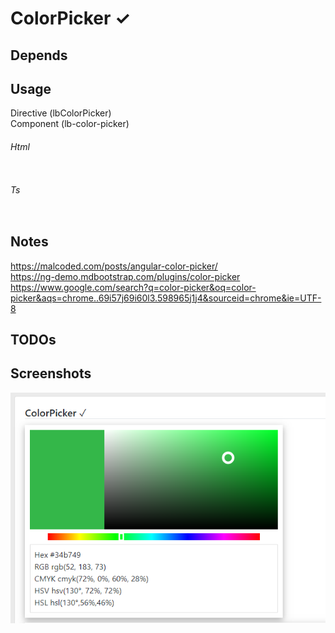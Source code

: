 # ColorPicker ✓

## Depends

## Usage
Directive (lbColorPicker)  
Component (lb-color-picker) 

###### Html
```

```
###### Ts
```

```
 
## Notes
https://malcoded.com/posts/angular-color-picker/   
https://ng-demo.mdbootstrap.com/plugins/color-picker   
https://www.google.com/search?q=color-picker&oq=color-picker&aqs=chrome..69i57j69i60l3.598965j1j4&sourceid=chrome&ie=UTF-8  

## TODOs
 

## Screenshots
![](Screenshots/ColorPicker.png)

